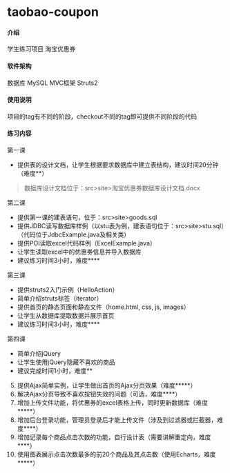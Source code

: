 # taobao-coupon

#### 介绍
学生练习项目
淘宝优惠券

#### 软件架构
数据库 MySQL
MVC框架 Struts2

#### 使用说明

项目的tag有不同的阶段，checkout不同的tag即可提供不同阶段的代码

#### 练习内容

第一课 
- 提供表的设计文档，让学生根据要求数据库中建立表结构，建议时间20分钟（难度**）
> 数据库设计文档位于：src>site>淘宝优惠券数据库设计文档.docx

第二课
- 提供第一课的建表语句，位于：src>site>goods.sql
- 提供JDBC读写数据库样例（以stu表为例，建表语句位于：src>site>stu.sql）（代码位于JdbcExample.java及相关类）
- 提供POI读取excel代码样例（ExcelExample.java）
- 让学生读取excel中的优惠券信息并导入数据库
- 建议练习时间3小时，难度****

第三课
- 提供struts2入门示例（HelloAction）
- 简单介绍struts标签（iterator）
- 提供首页的静态页面和静态文件（home.html, css, js, images）
- 让学生从数据库提取数据并展示首页
- 建议练习时间3小时，难度****

第四课
- 简单介绍jQuery
- 让学生使用jQuery隐藏不喜欢的商品
- 建议完成时间1小时，难度**

5. 提供Ajax简单实例，让学生做出首页的Ajax分页效果（难度*****）
6. 解决Ajax分页导致不喜欢按钮失效的问题（可选，难度****）
7. 增加上传文件功能，将优惠券的excel表格上传，同时更新数据库（难度*****）
8. 增加后台登录功能，管理员登录后才能上传文件（涉及到过滤器或拦截器，难度****）
9. 增加记录每个商品点击次数的功能，自行设计表（需要讲解重定向，难度****）
10. 使用图表展示点击次数最多的前20个商品及其点击数（使用Echarts，难度*****）



